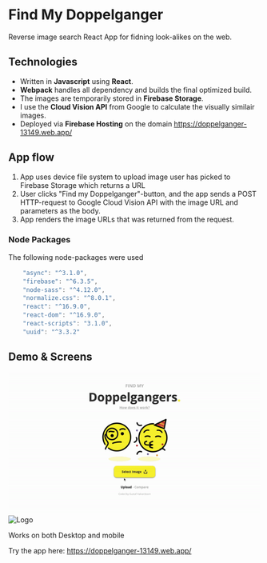 # Find My Doppelganger 
Reverse image search React App for fidning look-alikes on the web.

## Technologies
- Written in **Javascript** using **React**. 
- **Webpack** handles all dependency and builds the final optimized build.
- The images are temporarily stored in **Firebase Storage**.
- I use the **Cloud Vision API** from Google to calculate the visually similair images.
- Deployed via **Firebase Hosting** on the domain https://doppelganger-13149.web.app/

## App flow

1. App uses device file system to upload image user has picked to Firebase Storage which returns a URL
2. User clicks "Find my Doppelganger"-button, and the app sends a POST HTTP-request to Google Cloud Vision API with the image URL and parameters as the body.
3. App renders the image URLs that was returned from the request.




### Node Packages 
The following node-packages were used
```javascript
    "async": "^3.1.0",
    "firebase": "^6.3.5",
    "node-sass": "^4.12.0",
    "normalize.css": "^8.0.1",
    "react": "^16.9.0",
    "react-dom": "^16.9.0",
    "react-scripts": "3.1.0",
    "uuid": "^3.3.2"
```

## Demo & Screens 

<img src="/src/assets/images/doppelganger-desktop-demo.gif" alt="Logo"
	title="Logo" width="600" />
<img src="/src/assets/images/doppelganger-mobile-demo.gif" alt="Logo"
	title="Logo" width="200" />

Works on both Desktop and mobile

Try the app here: https://doppelganger-13149.web.app/
